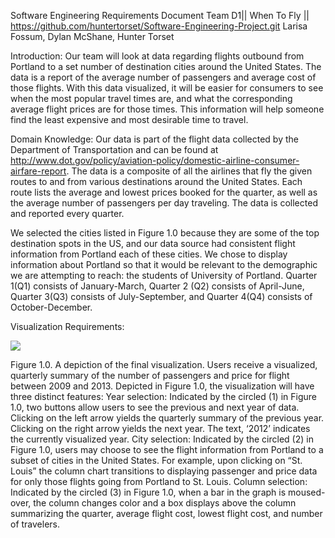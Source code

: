 Software Engineering Requirements Document
Team D1|| When To Fly || https://github.com/huntertorset/Software-Engineering-Project.git Larisa Fossum, Dylan McShane, Hunter Torset

Introduction:
Our team will look at data regarding flights outbound from Portland to a set number of destination cities around the United States. The data is a report of the average number of passengers and average cost of those flights. With this data visualized, it will be easier for consumers to see when the most popular travel times are, and what the corresponding average flight prices are for those times. This information will help someone find the least expensive and most desirable time to travel.

Domain Knowledge:
Our data is part of the flight data collected by the Department of Transportation and can be found at http://www.dot.gov/policy/aviation-policy/domestic-airline-consumer-airfare-report. The data is a composite of all the airlines that fly the given routes to and from various destinations around the United States. Each route lists the average and lowest prices booked for the quarter, as well as the average number of passengers per day traveling. The data is collected and reported every quarter.

We selected the cities listed in Figure 1.0 because they are some of the top destination spots in the US, and our data source had consistent flight information from Portland each of these cities. We chose to display information about Portland so that it would be relevant to the demographic we are attempting to reach: the students of University of Portland. Quarter 1(Q1) consists of January-March, Quarter 2 (Q2) consists of April-June, Quarter 3(Q3) consists of July-September, and Quarter 4(Q4) consists of October-December.

Visualization Requirements:

![](http://i.imgur.com/pvsc5hb.jpg)

Figure 1.0. A depiction of the final visualization. Users receive a visualized, quarterly summary of the number of passengers and price for flight between 2009 and 2013. 
Depicted in Figure 1.0, the visualization will have three distinct features:
Year selection: Indicated by the circled (1) in Figure 1.0, two buttons allow users to see the previous and next year of data. Clicking on the left arrow yields the quarterly summary of the previous year. Clicking on the right arrow yields the next year. The text, ‘2012’ indicates the currently visualized year.
City selection: Indicated by the circled (2) in Figure 1.0, users may choose to see the flight information from Portland to a subset of cities in the United States. For example, upon clicking on “St. Louis” the column chart transitions to displaying passenger and price data for only those flights going from Portland to St. Louis. 
Column selection:  Indicated by the circled (3) in Figure 1.0, when a bar in the graph is moused-over, the column changes color and a box displays above the column summarizing the quarter, average flight cost, lowest flight cost, and number of travelers.